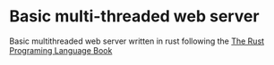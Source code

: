 # Basic multi-threaded web server
Basic multithreaded web server written in rust following the [The Rust Programing Language Book](https://doc.rust-lang.org/book/title-page.html)